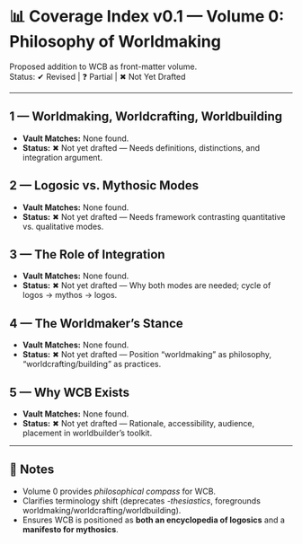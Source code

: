 # 📊 Coverage Index v0.1 — Volume 0: Philosophy of Worldmaking

Proposed addition to WCB as front-matter volume.  
Status: ✔ Revised | ❓ Partial | ✖ Not Yet Drafted  

---

## 1 — Worldmaking, Worldcrafting, Worldbuilding
- **Vault Matches:** None found.  
- **Status:** ✖ Not yet drafted — Needs definitions, distinctions, and integration argument.  

## 2 — Logosic vs. Mythosic Modes
- **Vault Matches:** None found.  
- **Status:** ✖ Not yet drafted — Needs framework contrasting quantitative vs. qualitative modes.  

## 3 — The Role of Integration
- **Vault Matches:** None found.  
- **Status:** ✖ Not yet drafted — Why both modes are needed; cycle of logos → mythos → logos.  

## 4 — The Worldmaker’s Stance
- **Vault Matches:** None found.  
- **Status:** ✖ Not yet drafted — Position “worldmaking” as philosophy, “worldcrafting/building” as practices.  

## 5 — Why WCB Exists
- **Vault Matches:** None found.  
- **Status:** ✖ Not yet drafted — Rationale, accessibility, audience, placement in worldbuilder’s toolkit.  

---

## 📌 Notes
- Volume 0 provides *philosophical compass* for WCB.  
- Clarifies terminology shift (deprecates *-thesiastics*, foregrounds worldmaking/worldcrafting/worldbuilding).  
- Ensures WCB is positioned as **both an encyclopedia of logosics** and a **manifesto for mythosics**.  
